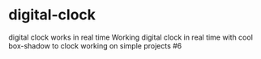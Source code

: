 # digital-clock
digital clock works in real time 
Working digital clock in real time with cool box-shadow to clock 
working on simple projects #6
